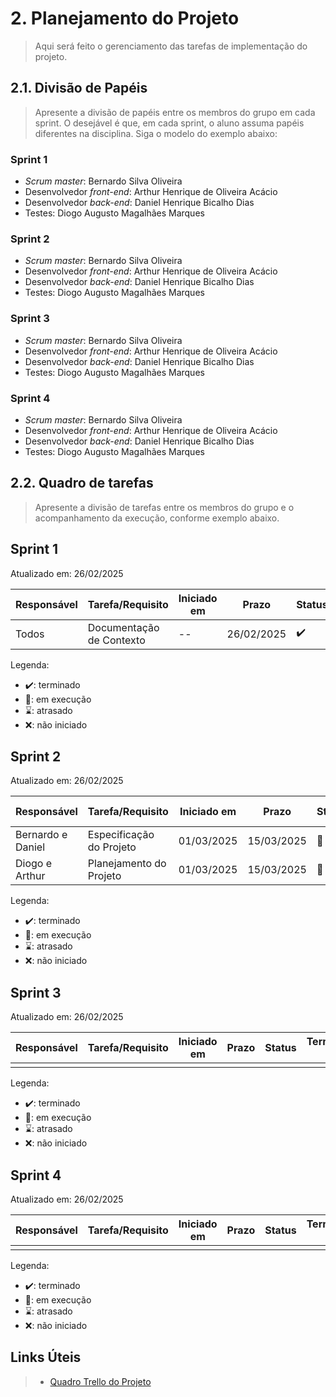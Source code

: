# 2. Planejamento do Projeto

> Aqui será feito o gerenciamento das tarefas de implementação do projeto.

## 2.1. Divisão de Papéis

> Apresente a divisão de papéis entre os membros do grupo em cada sprint. O desejável é que, em cada sprint, o aluno assuma papéis diferentes na disciplina. Siga o modelo do exemplo abaixo:

### Sprint 1
- _Scrum master_: Bernardo Silva Oliveira
- Desenvolvedor _front-end_: Arthur Henrique de Oliveira Acácio
- Desenvolvedor _back-end_: Daniel Henrique Bicalho Dias
- Testes: Diogo Augusto Magalhães Marques

### Sprint 2
- _Scrum master_: Bernardo Silva Oliveira
- Desenvolvedor _front-end_: Arthur Henrique de Oliveira Acácio
- Desenvolvedor _back-end_: Daniel Henrique Bicalho Dias
- Testes: Diogo Augusto Magalhães Marques

### Sprint 3
- _Scrum master_: Bernardo Silva Oliveira
- Desenvolvedor _front-end_: Arthur Henrique de Oliveira Acácio
- Desenvolvedor _back-end_: Daniel Henrique Bicalho Dias
- Testes: Diogo Augusto Magalhães Marques

### Sprint 4
- _Scrum master_: Bernardo Silva Oliveira
- Desenvolvedor _front-end_: Arthur Henrique de Oliveira Acácio
- Desenvolvedor _back-end_: Daniel Henrique Bicalho Dias
- Testes: Diogo Augusto Magalhães Marques

  
## 2.2. Quadro de tarefas

> Apresente a divisão de tarefas entre os membros do grupo e o acompanhamento da execução, conforme exemplo abaixo.

## Sprint 1

Atualizado em: 26/02/2025

| Responsável   | Tarefa/Requisito        | Iniciado em | Prazo     | Status | Terminado em |
|--------------|------------------------|------------|----------|--------|--------------|
| Todos        | Documentação de Contexto | --         | 26/02/2025 | ✔️    | 26/02/2025   |

Legenda:
- ✔️: terminado
- 📝: em execução
- ⌛: atrasado
- ❌: não iniciado

  
## Sprint 2

Atualizado em: 26/02/2025

| Responsável        | Tarefa/Requisito         | Iniciado em | Prazo     | Status | Terminado em |
|-------------------|------------------------|------------|----------|--------|--------------|
| Bernardo e Daniel | Especificação do Projeto | 01/03/2025 | 15/03/2025 | 📝    | --           |
| Diogo e Arthur   | Planejamento do Projeto  | 01/03/2025 | 15/03/2025 | 📝    | --           |

Legenda:
- ✔️: terminado
- 📝: em execução
- ⌛: atrasado
- ❌: não iniciado


## Sprint 3

Atualizado em: 26/02/2025

| Responsável   | Tarefa/Requisito | Iniciado em | Prazo | Status | Terminado em |
|--------------|-----------------|------------|-------|--------|--------------|
|              |                 |            |       |        |              |

Legenda:
- ✔️: terminado
- 📝: em execução
- ⌛: atrasado
- ❌: não iniciado

## Sprint 4

Atualizado em: 26/02/2025

| Responsável   | Tarefa/Requisito | Iniciado em | Prazo | Status | Terminado em |
|--------------|-----------------|------------|-------|--------|--------------|
|              |                 |            |       |        |              |

Legenda:
- ✔️: terminado
- 📝: em execução
- ⌛: atrasado
- ❌: não iniciado

  
## Links Úteis
> - [Quadro Trello do Projeto](https://trello.com/invite/b/67a9160ed3055c4b03b92efe/ATTIfb5da53fff1b42e0870895c00987d78571779105/tiaw-5)

